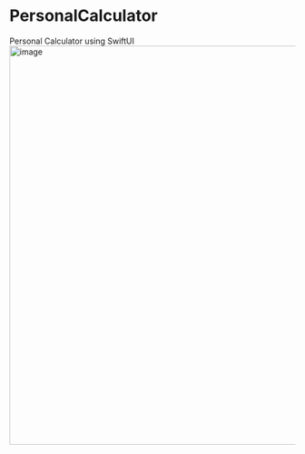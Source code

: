 # PersonalCalculator
Personal Calculator using SwiftUI
<img width="703" alt="image" src="https://github.com/parth49patel/PersonalCalculator/assets/136750327/fb4ea325-ae83-4004-a7d4-aa6dfbda161e">
